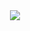 <div align="center"><img src="https://cdn.jsdelivr.net/gh/yyy-router/yyy-router/assets/github-contribution-grid-snake.svg" /></div>
